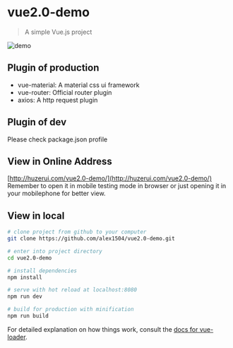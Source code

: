 # vue2.0-demo
> A simple Vue.js project

![demo](http://huzerui.com/vue2.0-demo/statics/demo.gif)
## Plugin of production
-  vue-material:  A material css ui framework
-  vue-router: Official router plugin
-  axios:  A http request plugin

## Plugin of dev
Please check package.json profile

## View in Online Address
[http://huzerui.com/vue2.0-demo/](http://huzerui.com/vue2.0-demo/)
Remember to open it in mobile testing mode in browser or just opening it in your mobilephone for better view.

## View in local

``` bash
# clone project from github to your computer
git clone https://github.com/alex1504/vue2.0-demo.git

# enter into project directory
cd vue2.0-demo

# install dependencies
npm install

# serve with hot reload at localhost:8080
npm run dev

# build for production with minification
npm run build
```

For detailed explanation on how things work, consult the [docs for vue-loader](http://vuejs.github.io/vue-loader).

